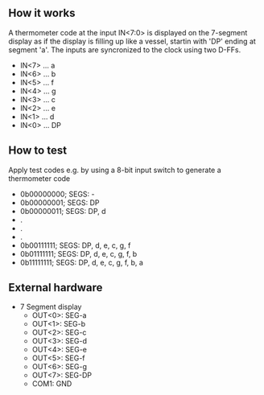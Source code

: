 <!---

This file is used to generate your project datasheet. Please fill in the information below and delete any unused
sections.

You can also include images in this folder and reference them in the markdown. Each image must be less than
512 kb in size, and the combined size of all images must be less than 1 MB.
-->

## How it works

A thermometer code at the input IN<7:0> is displayed on the 7-segment display as if the display is filling up like a vessel, startin with 'DP' ending at segment 'a'.
The inputs are syncronized to the clock using two D-FFs.

- IN<7> ... a
- IN<6> ... b
- IN<5> ... f
- IN<4> ... g
- IN<3> ... c
- IN<2> ... e
- IN<1> ... d 
- IN<0> ... DP

## How to test

Apply test codes e.g. by using a 8-bit input switch to generate a thermometer code 
- 0b00000000; SEGS: -
- 0b00000001; SEGS: DP
- 0b00000011; SEGS: DP, d
- .
- .
- .
- 0b00111111; SEGS: DP, d, e, c, g, f
- 0b01111111; SEGS: DP, d, e, c, g, f, b
- 0b11111111; SEGS: DP, d, e, c, g, f, b, a

## External hardware

- 7 Segment display
  - OUT<0>: SEG-a
  - OUT<1>: SEG-b
  - OUT<2>: SEG-c
  - OUT<3>: SEG-d
  - OUT<4>: SEG-e
  - OUT<5>: SEG-f
  - OUT<6>: SEG-g
  - OUT<7>: SEG-DP
  - COM1: GND
